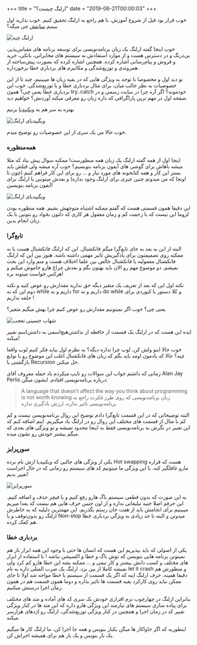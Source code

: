 +++
title = "ارلنگ چیست؟"
date = "2019-06-21T00:00:03"
+++


خوب قرار بود قبل از شروع آموزش، با هم راجع به ارلنگ تحقیق کنیم. خوب بذارید اول ببینیم [سایتش](http://erlang.org) چی میگه؟

![ارلنگ چیه](/posts/images/erlang-fa.ir-what-is-erlang-01.png)

خوب اینجا گفته ارلنگ یک زبان برنامه‌نویسی برای توسعه برنامه های مقیاس‌پذیر، بی‌درنگ و در دسترس هست و از موارد استفادش به سیستم های مخابراتی، بانکی، خرید و فروش و پیام‌رسانی اشاره کرده. همچنین اشاره کرده که بصورت پیش‌ساخته از همروندی و توزیع‌شدگی و مکانیزم های بردباری خطا برخورداره. 

تو دید اول و مخصوصا با توجه به ویژگی هایی که در بقیه زبان ها میبینیم، چند تا از این خصوصیات به نظر جالب میان، برای مثال بردباری خطا و یا توزیع‌شدگی. خوب این بردباری خطا یعنی چی؟ همون try..catch خودمونه؟ اگر آره چرا در سایت رسمی و در صفحه اول در مهم ترین پاراگرافی که داره زبان رو معرفی میکنه آوردنش؟ خواهیم دید.

بهتره یه سر هم به [ویکیپدیا](https://en.wikipedia.org/wiki/Erlang_(programming_language)) بزنیم

![ویگیپدیای ارلنگ](/posts/images/erlang-fa.ir-what-is-erlang-02.png)

خوب حالا من یک سری از این خصوصیات رو توضیح میدم.


### همه‌منظوره

اینجا اول از همه گفته ارلنگ یک زبان همه منظورست! ممکنه سوال پیش بیاد که مثلا میشه باهاش برای گوشی های آیفون برنامه بنویسیم؟ خوب آره میشه ولی قبلش باید بستر این کار و همه کتابخونه های مورد نیاز و … رو برای این کار فراهم کنیم (چون تا اونجا که من میدونم چنین چیزی برای ارلنگ وجود نداره) و بعدش میتونین با ارلنگ برای آیفون برنامه بنویسین!

![ویگیپدیای ارلنگ](/posts/images/erlang-fa.ir-what-is-erlang-03.jpg)

 این دقیقا همون قسمتی هست که گفتم <bold> ممکنه اشتباه متوجهش بشیم</bold>. همه منظوره بودن لزوما این نیست که با زحمت کم و زمان معقول هر کاری که دلتون بخواد رو بتونین با یک زبان انجام بدین. 


### تابع‌گرا

البته از این به بعد به جای تابع‌گرا میگم فانکشنال. این که ارلنگ فانکشنال هست یا نه ممکنه روی تصمیمتون برای یادگیریش تاثیر مهمی داشته باشه. هنوز بین این که ارلنگ فانکشنال معمولیه یا فانکشنال خالص بین علما اختلاف هست و منم وارد این بحث نمیشم. دو موضوع مهم رو الان باید بهتون بگم و بعدش چراغ هارو خاموش میکنم و هرکس خواست میتونه بره!

نکته اول این که بعد از تعریف یک متغیر دیگه حق ندارید مقدارش رو عوض کنید و نکته دوم این که نه while داریم و نه for داریم و نه do while و کلا دستور یا کیوردی برای حلقه نداریم !

یعنی چی؟ خوب اگر نمیتونیم مقدارش رو عوض کنیم چرا بهش میگیم متغیر؟

![شهاب حسینی تعجب](/posts/images/erlang-fa.ir-what-is-erlang-04.jpg)


 ایده این هست که در ارلنگ یک قسمت از حافظه از <bold>نداشتن‌هیچ‌اسمی</bold> به <bold>داشتن‌اسم</bold> تغییر میکنه!

خوب حالا اینو ولش کن، لوپ چرا نداره دیگه؟ به نظرم اول بیاید فکر کنیم لوپ واقعا چیه؟ حالا که یادمون اومد باید بگم که زبان های فانکشنال اغلب این موضوع رو با توابع بازگشتی یا Recursion حل میکنن.

زمانی که داشتم جواب این سوالات رو تایپ میکردم یاد جمله معروف آقای Alan Jay Perlis درباره برنامه‌نویسی افتادم. ایشون میگن:

>A language that doesn’t affect the way you think about programming is not worth knowing
> زبان برنامه‌نویسی که روی طرز فکرت راجع به برنامه‌نویسی تاثیر نذاره، ارزش یادگیری نداره

البته توضیحاتی که در این قسمت تابع‌گرا دادم توضیح این روال برنامه‌نویسی نیست و کم کم با مثال از قسمت های مختلف این روال رو در ارلنگ یاد میگیریم. اینم اضافه کنم که این تغییر در نگرش به برنامه‌نویسی فقط به اینجا محدود نمیشه و تو ویژگی های بعدی که میگم بیشتر خودش رو نشون میده.


### سورپرایز

یکی از ویژگی های جالبی که ویکیپدیا ازش نام برده Hot swapping هست که قراره مارو غافلگیر کنه. با این ویژگی ما میتونیم کد های سیستم رو زمانی که در حال اجراست تغییر بدیم!

![سورپرایز](/posts/images/erlang-fa.ir-what-is-erlang-05.jpg)

 به این صورت که بدون قطعی سیستم باگ هارو رفع کنیم و یا فیچر حذف و اضافه کنیم. این حرفم اصلا جنبه تبلیغاتی نداره و از اون جنس حرف هایی هم نیست که بعدا میریم میبینیم برای انجامش باید از هفت خان رستم بگذریم. این مهمترین دلیلیه که به خاطرش ارلنگ رو بدون‌توقف و یا Non-stop میدونن و البته تا حد زیادی به ویژگی بردباری خطا هم کمک کرده.


### بردباری خطا

یکی از اصولی که باید بپذیریم این هست که انسان ها حتی با وجود این همه ابزار باز هم نمیتونن برنامه هایی بنویسن که توش باگ و خطا و اکسپشن نباشه ! با استفاده از ابزار های مختلف و کسب دانش بیشتر و کار تیمی و … ممکنه بشه این خطا هارو کم کرد ولی نمیشه کاملا از بین برد. ارلنگ یک ضرب المثلی داره به نام let it crash و منظورش هم دقیقا همینه. حرف ارلنگ اینه که اگر یک قسمت از سیستم با خطا مواجه شد اولا تا جای ممکن نباید روی کارکرد بقیه قسمت ها تاثیر بذاره و دوما همون قسمت هم در همون زمان اجرا درستش میکنیم.


بنابراین ارلنگ در چهارچوب نرم افزاری خودش یک سری کد های آماده و متد های مختلف برای پیاده سازی سیستم های نیازمند این ویژگی هارو داره که این متد ها در کنار ویژگی تغییر کد در زمان اجرا و همچنین در کنار ویژگی توزیع‌شدگی، ارلنگ رو اژدهای هزارسر میکنه.

اینطوریه که اگر جاواکار ها میگن یکبار بنویس و همه جا اجرا کن، ما ارلنگ کار ها میگیم <bold> یک بار بنویس و یک بار هم برای همیشه اجراش کن</bold>.
